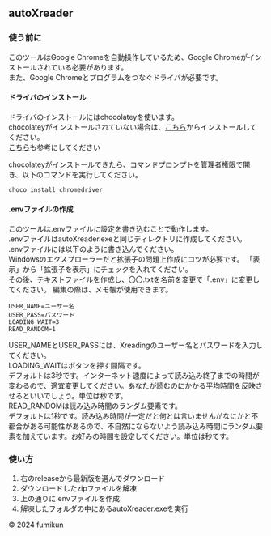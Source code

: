 ## autoXreader

### 使う前に
このツールはGoogle Chromeを自動操作しているため、Google Chromeがインストールされている必要があります。  
また、Google Chromeとプログラムをつなぐドライバが必要です。  

#### ドライバのインストール
ドライバのインストールにはchocolateyを使います。  
chocolateyがインストールされていない場合は、[こちら](https://chocolatey.org/install)からインストールしてください。  
[こちら]("https://zenn.dev/kazuma_r5/articles/a6d2608446ebdf")も参考にしてください

chocolateyがインストールできたら、コマンドプロンプトを管理者権限で開き、以下のコマンドを実行してください。
```bash
choco install chromedriver
```

#### .envファイルの作成
このツールは.envファイルに設定を書き込むことで動作します。  
.envファイルはautoXreader.exeと同じディレクトリに作成してください。  
.envファイルには以下のように書き込んでください。  
Windowsのエクスプローラーだと拡張子の問題上作成にコツが必要です。
「表示」から「拡張子を表示」にチェックを入れてください。  
その後、テキストファイルを作成し、〇〇.txtを名前を変更で「.env」に変更してください。
編集の際は、メモ帳が使用できます。  
```env
USER_NAME=ユーザー名
USER_PASS=パスワード
LOADING_WAIT=3
READ_RANDOM=1
```
USER_NAMEとUSER_PASSには、Xreadingのユーザー名とパスワードを入力してください。  
LOADING_WAITはボタンを押す間隔です。  
デフォルトは3秒です。インターネット速度によって読み込み終了までの時間が変わるので、適宜変更してください。あなたが読むのにかかる平均時間を反映させるといいでしょう。単位は秒です。  
READ_RANDOMは読み込み時間のランダム要素です。  
デフォルトは1秒です。読み込み時間が一定だと何とは言いませんがなにかと不都合がある可能性があるので、不自然にならないよう読み込み時間にランダム要素を加えています。お好みの時間を設定してください。単位は秒です。

### 使い方
1. 右のreleaseから最新版を選んでダウンロード
2. ダウンロードしたzipファイルを解凍
3. 上の通りに.envファイルを作成
4. 解凍したフォルダの中にあるautoXreader.exeを実行

© 2024 fumikun